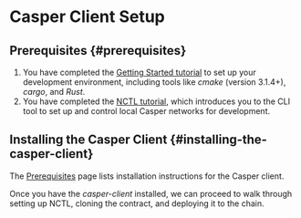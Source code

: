 # Casper Client Setup

## Prerequisites {#prerequisites}

1.  You have completed the [Getting Started tutorial](/dapp-dev-guide/writing-contracts/getting-started.md) to set up your development environment, including tools like _cmake_ (version 3.1.4+), _cargo_, and _Rust_.
2.  You have completed the [NCTL tutorial](/dapp-dev-guide/building-dapps/setup-nctl), which introduces you to the CLI tool to set up and control local Casper networks for development.

## Installing the Casper Client {#installing-the-casper-client}

The [Prerequisites](/workflow/setup/#the-casper-command-line-client) page lists installation instructions for the Casper client.

Once you have the _casper-client_ installed, we can proceed to walk through setting up NCTL, cloning the contract, and deploying it to the chain.
